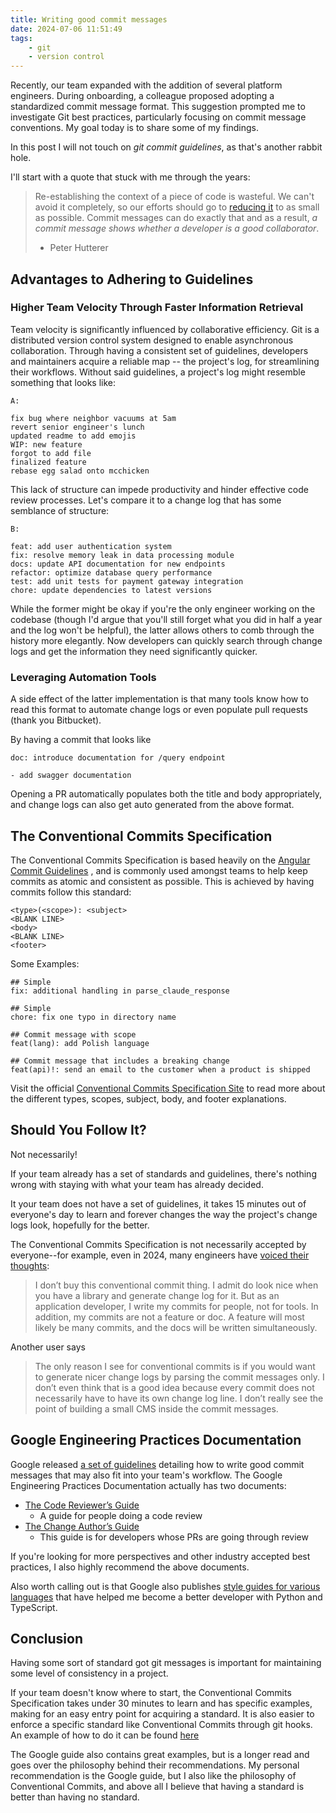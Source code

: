 ```yaml
---
title: Writing good commit messages
date: 2024-07-06 11:51:49
tags:
    - git
    - version control
---
```


Recently, our team expanded with the addition of several platform engineers. During onboarding, a colleague proposed adopting a standardized commit message format. This suggestion prompted me to investigate Git best practices, particularly focusing on commit message conventions. My goal today is to share some of my findings.

In this post I will not touch on _git commit guidelines_, as that's another rabbit hole.

I'll start with a quote that stuck with me through the years:

> Re-establishing the context of a piece of code is wasteful. We can't avoid it completely, so our efforts should go to [reducing it](http://www.osnews.com/story/19266/WTFs_m) to as small as possible. Commit messages can do exactly that and as a result, *a commit message shows whether a developer is a good collaborator*.
>
> -   Peter Hutterer

## Advantages to Adhering to Guidelines

### Higher Team Velocity Through Faster Information Retrieval

Team velocity is significantly influenced by collaborative efficiency. Git is a distributed version control system designed to enable asynchronous collaboration. Through having a consistent set of guidelines, developers and maintainers acquire a reliable map -- the project's log, for streamlining their workflows. Without said guidelines, a project's log might resemble something that looks like:

```
A:

fix bug where neighbor vacuums at 5am
revert senior engineer's lunch
updated readme to add emojis
WIP: new feature
forgot to add file
finalized feature
rebase egg salad onto mcchicken
```

This lack of structure can impede productivity and hinder effective code review processes. Let's compare it to a change log that has some semblance of structure:

```
B:

feat: add user authentication system
fix: resolve memory leak in data processing module
docs: update API documentation for new endpoints
refactor: optimize database query performance
test: add unit tests for payment gateway integration
chore: update dependencies to latest versions
```

While the former might be okay if you're the only engineer working on the codebase (though I'd argue that you'll still forget what you did in half a year and the log won't be helpful), the latter allows others to comb through the history more elegantly. Now developers can quickly search through change logs and get the information they need significantly quicker.

### Leveraging Automation Tools

A side effect of the latter implementation is that many tools know how to read this format to automate change logs or even populate pull requests (thank you Bitbucket).

By having a commit that looks like

```
doc: introduce documentation for /query endpoint

- add swagger documentation
```

Opening a PR automatically populates both the title and body appropriately, and change logs can also get auto generated from the above format.

## The Conventional Commits Specification

The Conventional Commits Specification is based heavily on the [Angular Commit Guidelines](https://github.com/angular/angular/blob/22b96b9/CONTRIBUTING.md#-commit-message-guidelines) , and is commonly used amongst teams to help keep commits as atomic and consistent as possible. This is achieved by having commits follow this standard:

```
<type>(<scope>): <subject>
<BLANK LINE>
<body>
<BLANK LINE>
<footer>
```

Some Examples:

```
## Simple
fix: additional handling in parse_claude_response

## Simple
chore: fix one typo in directory name

## Commit message with scope
feat(lang): add Polish language

## Commit message that includes a breaking change
feat(api)!: send an email to the customer when a product is shipped
```

Visit the official [Conventional Commits Specification Site](https://www.conventionalcommits.org/en/v1.0.0/#specification) to read more about the different types, scopes, subject, body, and footer explanations.

## Should You Follow It?

Not necessarily!

If your team already has a set of standards and guidelines, there's nothing wrong with staying with what your team has already decided.

It your team does not have a set of guidelines, it takes 15 minutes out of everyone's day to learn and forever changes the way the project's change logs look, hopefully for the better.

The Conventional Commits Specification is not necessarily accepted by everyone--for example, even in 2024, many engineers have [voiced their thoughts](https://www.reddit.com/r/git/comments/1bdfwsy/comment/kun8y67/):

> I don’t buy this conventional commit thing. I admit do look nice when you have a library and generate change log for it. But as an application developer, I write my commits for people, not for tools. In addition, my commits are not a feature or doc. A feature will most likely be many commits, and the docs will be written simultaneously.

Another user says

> The only reason I see for conventional commits is if you would want to generate nicer change logs by parsing the commit messages only. I don’t even think that is a good idea because every commit does not necessarily have to have its own change log line. I don’t really see the point of building a small CMS inside the commit messages.

## Google Engineering Practices Documentation

Google released [a set of guidelines](https://google.github.io/eng-practices/review/developer/cl-descriptions.html) detailing how to write good commit messages that may also fit into your team's workflow. The Google Engineering Practices Documentation actually has two documents:

-   [The Code Reviewer’s Guide](https://google.github.io/eng-practices/review/reviewer/)
    -   A guide for people doing a code review
-   [The Change Author’s Guide](https://google.github.io/eng-practices/review/developer/)
    -   This guide is for developers whose PRs are going through review

If you're looking for more perspectives and other industry accepted best practices, I also highly recommend the above documents.

Also worth calling out is that Google also publishes [style guides for various languages](https://github.com/google/styleguide) that have helped me become a better developer with Python and TypeScript.

## Conclusion

Having some sort of standard got git messages is important for maintaining some level of consistency in a project.

If your team doesn't know where to start, the Conventional Commits Specification takes under 30 minutes to learn and has specific examples, making for an easy entry point for acquiring a standard. It is also easier to enforce a specific standard like Conventional Commits through git hooks. An example of how to do it can be found [here](https://blog.jobins.jp/generate-changelog-from-git-commit-messages)

The Google guide also contains great examples, but is a longer read and goes over the philosophy behind their recommendations. My personal recommendation is the Google guide, but I also like the philosophy of Conventional Commits, and above all I believe that having a standard is better than having no standard.
